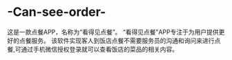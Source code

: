 # -Can-see-order-
这是一款点餐APP，名称为“看得见点餐”。 “看得见点餐”APP专注于为用户提供更好的点餐服务。  该软件实现客人到饭店点餐不需要服务员的沟通和询问来进行点餐,可通过手机微信授权登录就可以查看饭店的菜品的相关内容。
